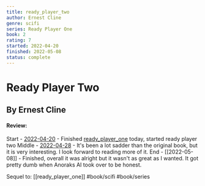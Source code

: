 ```yaml
---
title: ready_player_two
author: Ernest Cline
genre: scifi
series: Ready Player One
book: 2
rating: 7
started: 2022-04-20
finished: 2022-05-08
status: complete
---
```

# Ready Player Two
## By Ernest Cline
#### Review:
Start - [2022-04-20](2022-04-20.md) - Finished [ready_player_one](ready_player_one.md) today, started ready player two
Middle - [2022-04-28](2022-04-28.md) - It's been a lot sadder than the original book, but it is very interesting. I look forward to reading more of it.
End - [[2022-05-08]] - Finished, overall it was alright but it wasn't as great as I wanted. It got pretty dumb when Anoraks AI took over to be honest. 

Sequel to: [[ready_player_one]]
#book/scifi #book/series 